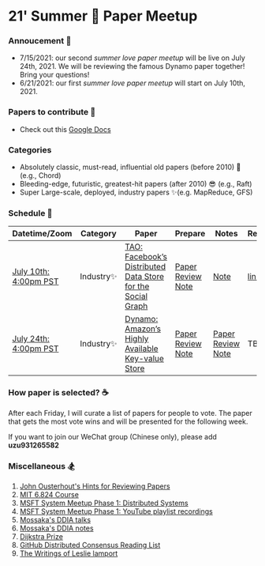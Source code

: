 # 21' Summer 💙 Paper Meetup

### Annoucement 📢
- 7/15/2021: our second *summer love paper meetup* will be live on July 24th, 2021. We will be reviewing the famous Dynamo paper together! Bring your questions!
- 6/21/2021: our first *summer love paper meetup* will start on July 10th, 2021. 

### Papers to contribute 🥂
- Check out this [Google Docs](https://docs.google.com/document/d/1Vdo5je-jpJctzs_ulOCCQy6_JCZEP4PLlN8ddJEJV9o/edit)

### Categories 
- Absolutely classic, must-read, influential old papers (before 2010) 🍺 (e.g., Chord)
- Bleeding-edge, futuristic, greatest-hit papers (after 2010) 😎 (e.g., Raft)
- Super Large-scale, deployed, industry papers ✨(e.g. MapReduce, GFS)

### Schedule 📆

| Datetime/Zoom                | Category   | Paper                                                                                                                                 | Prepare | Notes | Recording |
|---------------------------------------------------------------------------------------------|------------|---------------------------------------------------------------------------------------------------------------------------------------|------|-----|----------|
| [July 10th: 4:00pm PST](https://zoom.us/j/98807003493?pwd=YUhvZ3pUQy85MkhtZzVSaFZBL1k4dz09) | Industry✨ | [TAO: Facebook’s Distributed Data Store for the Social Graph](https://www.usenix.org/system/files/conference/atc13/atc13-bronson.pdf) | [Paper Review Note](https://docs.google.com/document/d/11hFgwuqri7zTDrBQKFcVpmERMVMafEn5FyCpWNU4HCw/edit?usp=sharing)  | [Note](https://scarlet-message-9c2.notion.site/Meetup-1-Facebook-TAO-28e88836a3f649ba9b3e3ea83858c593) | [link](https://youtu.be/JPrjtK3Eufw)       |
| [July 24th: 4:00pm PST](https://zoom.us/j/98807003493?pwd=YUhvZ3pUQy85MkhtZzVSaFZBL1k4dz09) | Industry✨ | [Dynamo: Amazon’s Highly Available Key-value Store](https://www.allthingsdistributed.com/files/amazon-dynamo-sosp2007.pdf) | [Paper Review Note](https://docs.google.com/document/d/11hFgwuqri7zTDrBQKFcVpmERMVMafEn5FyCpWNU4HCw/edit?usp=sharing)  | [Paper Review Note](https://docs.google.com/document/d/11hFgwuqri7zTDrBQKFcVpmERMVMafEn5FyCpWNU4HCw/edit?usp=sharing) | TBD  |


### How paper is selected? ☕
After each Friday, I will curate a list of papers for people to vote. The paper that gets the most vote wins and will be presented for the following week. 

If you want to join our WeChat group (Chinese only), please add **uzu931265582**

### Miscellaneous 🏂
1. [John Ousterhout's Hints for Reviewing Papers](https://people.eecs.berkeley.edu/~fox/paper_writing.html#rev)
1. [MIT 6.824 Course](http://nil.csail.mit.edu/6.824/2020/schedule.html)
1. [MSFT System Meetup Phase 1: Distributed Systems](https://microsoft-distributed-system-meetup.github.io/home/)
2. [MSFT System Meetup Phase 1: YouTube playlist recordings](https://www.youtube.com/playlist?list=PL1voNxn5MODMJxAZVvgFHZ0jZ-fuSut68)
3. [Mossaka's DDIA talks](https://youtube.com/playlist?list=PL1voNxn5MODMbejDv7Q3OM9yIZmfTY4qf)
4. [Mossaka's DDIA notes](https://www.notion.so/47922a32f98148e2af4d1c0c37a15f52?v=5063b00ed0624a9db71175b50084bfc1)
5. [Dijkstra Prize](https://en.wikipedia.org/wiki/Dijkstra_Prize)
6. [GitHub Distributed Consensus Reading List](https://github.com/heidihoward/distributed-consensus-reading-list)
7. [The Writings of Leslie lamport](https://lamport.azurewebsites.net/pubs/pubs.html)
